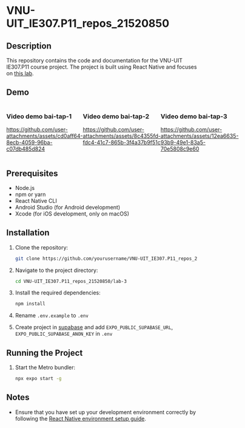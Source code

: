 # VNU-UIT_IE307.P11_repos_21520850

## Description

This repository contains the code and documentation for the VNU-UIT IE307.P11 course project. The project is built using React Native and focuses on [this lab](https://drive.google.com/file/d/1qbnVmV3iPaMy9X81UWQFQHobV58yUmJM/view).

## Demo

<div style="display: flex; flex-direction: row">
<div>
<h3>Video demo bai-tap-1</h3>

https://github.com/user-attachments/assets/cd0aff64-8ecb-4059-96ba-c07db485d824

</div>

<div>
<h3>Video demo bai-tap-2</h3>

https://github.com/user-attachments/assets/8c4355fd-fdc4-41c7-865b-3f4a37b9f51c

</div>

<div>
<h3>Video demo bai-tap-3</h3>

https://github.com/user-attachments/assets/12ea6635-93b9-49e1-83a5-70e5808c9e60

</div>
</div>

## Prerequisites

- Node.js
- npm or yarn
- React Native CLI
- Android Studio (for Android development)
- Xcode (for iOS development, only on macOS)

## Installation

1. Clone the repository:
   ```sh
   git clone https://github.com/yourusername/VNU-UIT_IE307.P11_repos_21520850.git
   ```
2. Navigate to the project directory:
   ```sh
   cd VNU-UIT_IE307.P11_repos_21520850/lab-3
   ```
3. Install the required dependencies:
   ```sh
   npm install
   ```
4. Rename `.env.example` to `.env`

5. Create project in [supabase](https://supabase.com/) and add `EXPO_PUBLIC_SUPABASE_URL`, `EXPO_PUBLIC_SUPABASE_ANON_KEY` in `.env`

## Running the Project

1. Start the Metro bundler:
   ```sh
   npx expo start -g
   ```

## Notes

- Ensure that you have set up your development environment correctly by following the [React Native environment setup guide](https://reactnative.dev/docs/environment-setup).
